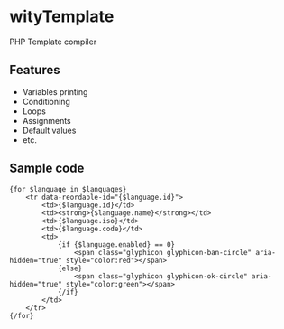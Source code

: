 # wityTemplate

PHP Template compiler

## Features

- Variables printing
- Conditioning
- Loops
- Assignments
- Default values
- etc.

## Sample code

```
{for $language in $languages}
	<tr data-reordable-id="{$language.id}">
		<td>{$language.id}</td>
		<td><strong>{$language.name}</strong></td>
		<td>{$language.iso}</td>
		<td>{$language.code}</td>
		<td>
			{if {$language.enabled} == 0}
				<span class="glyphicon glyphicon-ban-circle" aria-hidden="true" style="color:red"></span>
			{else}
				<span class="glyphicon glyphicon-ok-circle" aria-hidden="true" style="color:green"></span>
			{/if}
		</td>
	</tr>
{/for}
```
